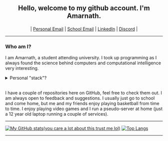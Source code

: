 ## <p align="center"> Hello, welcome to my github account. I'm Amarnath. </p>

<p align="center">
    | <a href="mailto:apatel6ty@protonmail.com?subject=&body=">Personal Email</a> |
    <a href="mailto:amarnathpate2021@fau.edu?subject=&body=">School Email</a> |
    <a href="https://www.linkedin.com/in/amarnath-patel-772b56286/">LinkedIn</a> |
    <a href="https://discordapp.com/users/617140289311735818">Discord</a> |
</p>

<hr>

### Who am I?

I am Amarnath, a student attending university. I took up programming as I always found the science behind computers and computational intelligence very interesting.

<details>
<summary>Personal "stack"?</summary>
<br>

<p align="center">Languages:</p>

<div align="center">

[![My Skills](https://skillicons.dev/icons?i=c,cpp,bash,rust,go,html,css,js,py)](https://github.com/jeebuscrossaint)

</div>

<br>

<p align="center">Editors:</p>

<div align="center">

[![My Skills](https://skillicons.dev/icons?i=neovim,vscode)](https://github.com/jeebuscrossaint)

</div>

<br>

<p align="center">Toolchains:</p>

<div align="center">

[![My Skills](https://skillicons.dev/icons?i=git,nodejs,bun,cmake,zig)](https://github.com/jeebuscrossaint)

</div>

<br>

<p align="center">Operating Systems & Hardware:</p>

<div align="center">

[![My Skills](https://skillicons.dev/icons?i=linux,windows,bsd,raspberrypi)](https://github.com/jeebuscrossaint)

</div>

<br>
</details>
<br>

I have a couple of repositories here on GitHub, feel free to check them out. I am always open to feedback and suggestions. I usually just go to school and come home, but me and my friends enjoy playing basketball from time to time. I enjoy playing video games and I run a pseudo-server at home (just a 12 year old laptop running a couple of services).

<hr>

[![My GitHub stats(you care a lot about this trust me lol)](https://github-readme-stats-blond-six-73.vercel.app/api?username=jeebuscrossaint&show_icons=true&theme=dark&hide_title=false&card_width=400px&hide_rank=true&line_height=34&hide=issues&custom_title=jeebuscrossaint's%20GitHub%20Stats)](https://github.com/jeebuscrossaint) [![Top Langs](https://github-readme-stats-blond-six-73.vercel.app/api/top-langs/?username=jeebuscrossaint&hide=roff,html,css,lua,Makefile&layout=donut&theme=dark)](https://github.com/jeebuscrossaint)
<hr>
